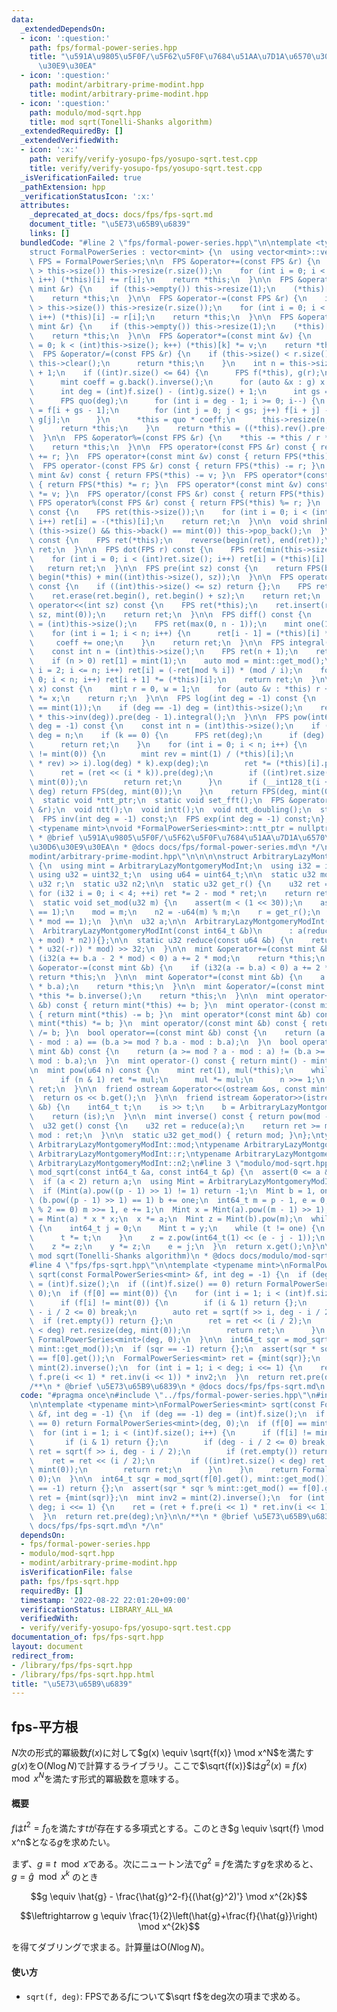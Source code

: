 ```yaml
---
data:
  _extendedDependsOn:
  - icon: ':question:'
    path: fps/formal-power-series.hpp
    title: "\u591A\u9805\u5F0F/\u5F62\u5F0F\u7684\u51AA\u7D1A\u6570\u30E9\u30A4\u30D6\
      \u30E9\u30EA"
  - icon: ':question:'
    path: modint/arbitrary-prime-modint.hpp
    title: modint/arbitrary-prime-modint.hpp
  - icon: ':question:'
    path: modulo/mod-sqrt.hpp
    title: mod sqrt(Tonelli-Shanks algorithm)
  _extendedRequiredBy: []
  _extendedVerifiedWith:
  - icon: ':x:'
    path: verify/verify-yosupo-fps/yosupo-sqrt.test.cpp
    title: verify/verify-yosupo-fps/yosupo-sqrt.test.cpp
  _isVerificationFailed: true
  _pathExtension: hpp
  _verificationStatusIcon: ':x:'
  attributes:
    _deprecated_at_docs: docs/fps/fps-sqrt.md
    document_title: "\u5E73\u65B9\u6839"
    links: []
  bundledCode: "#line 2 \"fps/formal-power-series.hpp\"\n\ntemplate <typename mint>\n\
    struct FormalPowerSeries : vector<mint> {\n  using vector<mint>::vector;\n  using\
    \ FPS = FormalPowerSeries;\n\n  FPS &operator+=(const FPS &r) {\n    if (r.size()\
    \ > this->size()) this->resize(r.size());\n    for (int i = 0; i < (int)r.size();\
    \ i++) (*this)[i] += r[i];\n    return *this;\n  }\n\n  FPS &operator+=(const\
    \ mint &r) {\n    if (this->empty()) this->resize(1);\n    (*this)[0] += r;\n\
    \    return *this;\n  }\n\n  FPS &operator-=(const FPS &r) {\n    if (r.size()\
    \ > this->size()) this->resize(r.size());\n    for (int i = 0; i < (int)r.size();\
    \ i++) (*this)[i] -= r[i];\n    return *this;\n  }\n\n  FPS &operator-=(const\
    \ mint &r) {\n    if (this->empty()) this->resize(1);\n    (*this)[0] -= r;\n\
    \    return *this;\n  }\n\n  FPS &operator*=(const mint &v) {\n    for (int k\
    \ = 0; k < (int)this->size(); k++) (*this)[k] *= v;\n    return *this;\n  }\n\n\
    \  FPS &operator/=(const FPS &r) {\n    if (this->size() < r.size()) {\n     \
    \ this->clear();\n      return *this;\n    }\n    int n = this->size() - r.size()\
    \ + 1;\n    if ((int)r.size() <= 64) {\n      FPS f(*this), g(r);\n      g.shrink();\n\
    \      mint coeff = g.back().inverse();\n      for (auto &x : g) x *= coeff;\n\
    \      int deg = (int)f.size() - (int)g.size() + 1;\n      int gs = g.size();\n\
    \      FPS quo(deg);\n      for (int i = deg - 1; i >= 0; i--) {\n        quo[i]\
    \ = f[i + gs - 1];\n        for (int j = 0; j < gs; j++) f[i + j] -= quo[i] *\
    \ g[j];\n      }\n      *this = quo * coeff;\n      this->resize(n, mint(0));\n\
    \      return *this;\n    }\n    return *this = ((*this).rev().pre(n) * r.rev().inv(n)).pre(n).rev();\n\
    \  }\n\n  FPS &operator%=(const FPS &r) {\n    *this -= *this / r * r;\n    shrink();\n\
    \    return *this;\n  }\n\n  FPS operator+(const FPS &r) const { return FPS(*this)\
    \ += r; }\n  FPS operator+(const mint &v) const { return FPS(*this) += v; }\n\
    \  FPS operator-(const FPS &r) const { return FPS(*this) -= r; }\n  FPS operator-(const\
    \ mint &v) const { return FPS(*this) -= v; }\n  FPS operator*(const FPS &r) const\
    \ { return FPS(*this) *= r; }\n  FPS operator*(const mint &v) const { return FPS(*this)\
    \ *= v; }\n  FPS operator/(const FPS &r) const { return FPS(*this) /= r; }\n \
    \ FPS operator%(const FPS &r) const { return FPS(*this) %= r; }\n  FPS operator-()\
    \ const {\n    FPS ret(this->size());\n    for (int i = 0; i < (int)this->size();\
    \ i++) ret[i] = -(*this)[i];\n    return ret;\n  }\n\n  void shrink() {\n    while\
    \ (this->size() && this->back() == mint(0)) this->pop_back();\n  }\n\n  FPS rev()\
    \ const {\n    FPS ret(*this);\n    reverse(begin(ret), end(ret));\n    return\
    \ ret;\n  }\n\n  FPS dot(FPS r) const {\n    FPS ret(min(this->size(), r.size()));\n\
    \    for (int i = 0; i < (int)ret.size(); i++) ret[i] = (*this)[i] * r[i];\n \
    \   return ret;\n  }\n\n  FPS pre(int sz) const {\n    return FPS(begin(*this),\
    \ begin(*this) + min((int)this->size(), sz));\n  }\n\n  FPS operator>>(int sz)\
    \ const {\n    if ((int)this->size() <= sz) return {};\n    FPS ret(*this);\n\
    \    ret.erase(ret.begin(), ret.begin() + sz);\n    return ret;\n  }\n\n  FPS\
    \ operator<<(int sz) const {\n    FPS ret(*this);\n    ret.insert(ret.begin(),\
    \ sz, mint(0));\n    return ret;\n  }\n\n  FPS diff() const {\n    const int n\
    \ = (int)this->size();\n    FPS ret(max(0, n - 1));\n    mint one(1), coeff(1);\n\
    \    for (int i = 1; i < n; i++) {\n      ret[i - 1] = (*this)[i] * coeff;\n \
    \     coeff += one;\n    }\n    return ret;\n  }\n\n  FPS integral() const {\n\
    \    const int n = (int)this->size();\n    FPS ret(n + 1);\n    ret[0] = mint(0);\n\
    \    if (n > 0) ret[1] = mint(1);\n    auto mod = mint::get_mod();\n    for (int\
    \ i = 2; i <= n; i++) ret[i] = (-ret[mod % i]) * (mod / i);\n    for (int i =\
    \ 0; i < n; i++) ret[i + 1] *= (*this)[i];\n    return ret;\n  }\n\n  mint eval(mint\
    \ x) const {\n    mint r = 0, w = 1;\n    for (auto &v : *this) r += w * v, w\
    \ *= x;\n    return r;\n  }\n\n  FPS log(int deg = -1) const {\n    assert((*this)[0]\
    \ == mint(1));\n    if (deg == -1) deg = (int)this->size();\n    return (this->diff()\
    \ * this->inv(deg)).pre(deg - 1).integral();\n  }\n\n  FPS pow(int64_t k, int\
    \ deg = -1) const {\n    const int n = (int)this->size();\n    if (deg == -1)\
    \ deg = n;\n    if (k == 0) {\n      FPS ret(deg);\n      if (deg) ret[0] = 1;\n\
    \      return ret;\n    }\n    for (int i = 0; i < n; i++) {\n      if ((*this)[i]\
    \ != mint(0)) {\n        mint rev = mint(1) / (*this)[i];\n        FPS ret = (((*this\
    \ * rev) >> i).log(deg) * k).exp(deg);\n        ret *= (*this)[i].pow(k);\n  \
    \      ret = (ret << (i * k)).pre(deg);\n        if ((int)ret.size() < deg) ret.resize(deg,\
    \ mint(0));\n        return ret;\n      }\n      if (__int128_t(i + 1) * k >=\
    \ deg) return FPS(deg, mint(0));\n    }\n    return FPS(deg, mint(0));\n  }\n\n\
    \  static void *ntt_ptr;\n  static void set_fft();\n  FPS &operator*=(const FPS\
    \ &r);\n  void ntt();\n  void intt();\n  void ntt_doubling();\n  static int ntt_pr();\n\
    \  FPS inv(int deg = -1) const;\n  FPS exp(int deg = -1) const;\n};\ntemplate\
    \ <typename mint>\nvoid *FormalPowerSeries<mint>::ntt_ptr = nullptr;\n\n/**\n\
    \ * @brief \u591A\u9805\u5F0F/\u5F62\u5F0F\u7684\u51AA\u7D1A\u6570\u30E9\u30A4\
    \u30D6\u30E9\u30EA\n * @docs docs/fps/formal-power-series.md\n */\n#line 2 \"\
    modint/arbitrary-prime-modint.hpp\"\n\n\n\nstruct ArbitraryLazyMontgomeryModInt\
    \ {\n  using mint = ArbitraryLazyMontgomeryModInt;\n  using i32 = int32_t;\n \
    \ using u32 = uint32_t;\n  using u64 = uint64_t;\n\n  static u32 mod;\n  static\
    \ u32 r;\n  static u32 n2;\n\n  static u32 get_r() {\n    u32 ret = mod;\n   \
    \ for (i32 i = 0; i < 4; ++i) ret *= 2 - mod * ret;\n    return ret;\n  }\n\n\
    \  static void set_mod(u32 m) {\n    assert(m < (1 << 30));\n    assert((m & 1)\
    \ == 1);\n    mod = m;\n    n2 = -u64(m) % m;\n    r = get_r();\n    assert(r\
    \ * mod == 1);\n  }\n\n  u32 a;\n\n  ArbitraryLazyMontgomeryModInt() : a(0) {}\n\
    \  ArbitraryLazyMontgomeryModInt(const int64_t &b)\n      : a(reduce(u64(b % mod\
    \ + mod) * n2)){};\n\n  static u32 reduce(const u64 &b) {\n    return (b + u64(u32(b)\
    \ * u32(-r)) * mod) >> 32;\n  }\n\n  mint &operator+=(const mint &b) {\n    if\
    \ (i32(a += b.a - 2 * mod) < 0) a += 2 * mod;\n    return *this;\n  }\n\n  mint\
    \ &operator-=(const mint &b) {\n    if (i32(a -= b.a) < 0) a += 2 * mod;\n   \
    \ return *this;\n  }\n\n  mint &operator*=(const mint &b) {\n    a = reduce(u64(a)\
    \ * b.a);\n    return *this;\n  }\n\n  mint &operator/=(const mint &b) {\n   \
    \ *this *= b.inverse();\n    return *this;\n  }\n\n  mint operator+(const mint\
    \ &b) const { return mint(*this) += b; }\n  mint operator-(const mint &b) const\
    \ { return mint(*this) -= b; }\n  mint operator*(const mint &b) const { return\
    \ mint(*this) *= b; }\n  mint operator/(const mint &b) const { return mint(*this)\
    \ /= b; }\n  bool operator==(const mint &b) const {\n    return (a >= mod ? a\
    \ - mod : a) == (b.a >= mod ? b.a - mod : b.a);\n  }\n  bool operator!=(const\
    \ mint &b) const {\n    return (a >= mod ? a - mod : a) != (b.a >= mod ? b.a -\
    \ mod : b.a);\n  }\n  mint operator-() const { return mint() - mint(*this); }\n\
    \n  mint pow(u64 n) const {\n    mint ret(1), mul(*this);\n    while (n > 0) {\n\
    \      if (n & 1) ret *= mul;\n      mul *= mul;\n      n >>= 1;\n    }\n    return\
    \ ret;\n  }\n\n  friend ostream &operator<<(ostream &os, const mint &b) {\n  \
    \  return os << b.get();\n  }\n\n  friend istream &operator>>(istream &is, mint\
    \ &b) {\n    int64_t t;\n    is >> t;\n    b = ArbitraryLazyMontgomeryModInt(t);\n\
    \    return (is);\n  }\n\n  mint inverse() const { return pow(mod - 2); }\n\n\
    \  u32 get() const {\n    u32 ret = reduce(a);\n    return ret >= mod ? ret -\
    \ mod : ret;\n  }\n\n  static u32 get_mod() { return mod; }\n};\ntypename ArbitraryLazyMontgomeryModInt::u32\
    \ ArbitraryLazyMontgomeryModInt::mod;\ntypename ArbitraryLazyMontgomeryModInt::u32\
    \ ArbitraryLazyMontgomeryModInt::r;\ntypename ArbitraryLazyMontgomeryModInt::u32\
    \ ArbitraryLazyMontgomeryModInt::n2;\n#line 3 \"modulo/mod-sqrt.hpp\"\n\nint64_t\
    \ mod_sqrt(const int64_t &a, const int64_t &p) {\n  assert(0 <= a && a < p);\n\
    \  if (a < 2) return a;\n  using Mint = ArbitraryLazyMontgomeryModInt;\n  Mint::set_mod(p);\n\
    \  if (Mint(a).pow((p - 1) >> 1) != 1) return -1;\n  Mint b = 1, one = 1;\n  while\
    \ (b.pow((p - 1) >> 1) == 1) b += one;\n  int64_t m = p - 1, e = 0;\n  while (m\
    \ % 2 == 0) m >>= 1, e += 1;\n  Mint x = Mint(a).pow((m - 1) >> 1);\n  Mint y\
    \ = Mint(a) * x * x;\n  x *= a;\n  Mint z = Mint(b).pow(m);\n  while (y != 1)\
    \ {\n    int64_t j = 0;\n    Mint t = y;\n    while (t != one) {\n      j += 1;\n\
    \      t *= t;\n    }\n    z = z.pow(int64_t(1) << (e - j - 1));\n    x *= z;\n\
    \    z *= z;\n    y *= z;\n    e = j;\n  }\n  return x.get();\n}\n\n/**\n * @brief\
    \ mod sqrt(Tonelli-Shanks algorithm)\n * @docs docs/modulo/mod-sqrt.md\n */\n\
    #line 4 \"fps/fps-sqrt.hpp\"\n\ntemplate <typename mint>\nFormalPowerSeries<mint>\
    \ sqrt(const FormalPowerSeries<mint> &f, int deg = -1) {\n  if (deg == -1) deg\
    \ = (int)f.size();\n  if ((int)f.size() == 0) return FormalPowerSeries<mint>(deg,\
    \ 0);\n  if (f[0] == mint(0)) {\n    for (int i = 1; i < (int)f.size(); i++) {\n\
    \      if (f[i] != mint(0)) {\n        if (i & 1) return {};\n        if (deg\
    \ - i / 2 <= 0) break;\n        auto ret = sqrt(f >> i, deg - i / 2);\n      \
    \  if (ret.empty()) return {};\n        ret = ret << (i / 2);\n        if ((int)ret.size()\
    \ < deg) ret.resize(deg, mint(0));\n        return ret;\n      }\n    }\n    return\
    \ FormalPowerSeries<mint>(deg, 0);\n  }\n\n  int64_t sqr = mod_sqrt(f[0].get(),\
    \ mint::get_mod());\n  if (sqr == -1) return {};\n  assert(sqr * sqr % mint::get_mod()\
    \ == f[0].get());\n  FormalPowerSeries<mint> ret = {mint(sqr)};\n  mint inv2 =\
    \ mint(2).inverse();\n  for (int i = 1; i < deg; i <<= 1) {\n    ret = (ret +\
    \ f.pre(i << 1) * ret.inv(i << 1)) * inv2;\n  }\n  return ret.pre(deg);\n}\n\n\
    /**\n * @brief \u5E73\u65B9\u6839\n * @docs docs/fps/fps-sqrt.md\n */\n"
  code: "#pragma once\n#include \"../fps/formal-power-series.hpp\"\n#include \"../modulo/mod-sqrt.hpp\"\
    \n\ntemplate <typename mint>\nFormalPowerSeries<mint> sqrt(const FormalPowerSeries<mint>\
    \ &f, int deg = -1) {\n  if (deg == -1) deg = (int)f.size();\n  if ((int)f.size()\
    \ == 0) return FormalPowerSeries<mint>(deg, 0);\n  if (f[0] == mint(0)) {\n  \
    \  for (int i = 1; i < (int)f.size(); i++) {\n      if (f[i] != mint(0)) {\n \
    \       if (i & 1) return {};\n        if (deg - i / 2 <= 0) break;\n        auto\
    \ ret = sqrt(f >> i, deg - i / 2);\n        if (ret.empty()) return {};\n    \
    \    ret = ret << (i / 2);\n        if ((int)ret.size() < deg) ret.resize(deg,\
    \ mint(0));\n        return ret;\n      }\n    }\n    return FormalPowerSeries<mint>(deg,\
    \ 0);\n  }\n\n  int64_t sqr = mod_sqrt(f[0].get(), mint::get_mod());\n  if (sqr\
    \ == -1) return {};\n  assert(sqr * sqr % mint::get_mod() == f[0].get());\n  FormalPowerSeries<mint>\
    \ ret = {mint(sqr)};\n  mint inv2 = mint(2).inverse();\n  for (int i = 1; i <\
    \ deg; i <<= 1) {\n    ret = (ret + f.pre(i << 1) * ret.inv(i << 1)) * inv2;\n\
    \  }\n  return ret.pre(deg);\n}\n\n/**\n * @brief \u5E73\u65B9\u6839\n * @docs\
    \ docs/fps/fps-sqrt.md\n */\n"
  dependsOn:
  - fps/formal-power-series.hpp
  - modulo/mod-sqrt.hpp
  - modint/arbitrary-prime-modint.hpp
  isVerificationFile: false
  path: fps/fps-sqrt.hpp
  requiredBy: []
  timestamp: '2022-08-22 22:01:20+09:00'
  verificationStatus: LIBRARY_ALL_WA
  verifiedWith:
  - verify/verify-yosupo-fps/yosupo-sqrt.test.cpp
documentation_of: fps/fps-sqrt.hpp
layout: document
redirect_from:
- /library/fps/fps-sqrt.hpp
- /library/fps/fps-sqrt.hpp.html
title: "\u5E73\u65B9\u6839"
---
```

## fps-平方根

$N$次の形式的冪級数$f(x)$に対して$g(x) \equiv \sqrt{f(x)} \mod x^N$を満たす$g(x)$を$\mathrm{O}(N \log N)$で計算するライブラリ。ここで$\sqrt{f(x)}$は$g^2(x) \equiv f(x) \mod x^N$を満たす形式的冪級数を意味する。

#### 概要

$f$は$t^2=f_0$を満たす$t$が存在する多項式とする。このとき$g \equiv \sqrt{f} \mod x^n$となる$g$を求めたい。

まず、$g \equiv t \mod x$である。次にニュートン法で$g^2 \equiv f$を満たす$g$を求めると、$g=\hat{g} \mod x^k$ のとき 

$$g \equiv \hat{g} - \frac{\hat{g}^2-f}{(\hat{g}^2)'} \mod x^{2k}$$

$$\leftrightarrow g \equiv \frac{1}{2}\left(\hat{g}+\frac{f}{\hat{g}}\right) \mod x^{2k}$$

を得てダブリングで求まる。計算量は$\mathrm{O}(N \log N)$。

#### 使い方

- `sqrt(f, deg)`: FPSである$f$について$\sqrt f$をdeg次の項まで求める。


